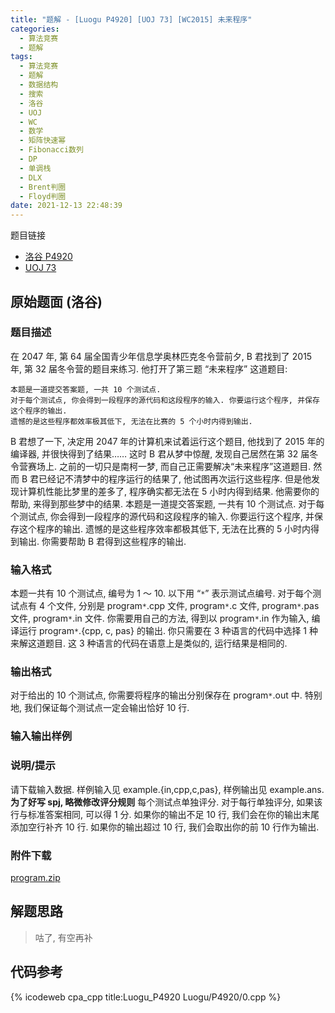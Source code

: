 ```yaml
---
title: "题解 - [Luogu P4920] [UOJ 73] [WC2015] 未来程序"
categories:
  - 算法竞赛
  - 题解
tags:
  - 算法竞赛
  - 题解
  - 数据结构
  - 搜索
  - 洛谷
  - UOJ
  - WC
  - 数学
  - 矩阵快速幂
  - Fibonacci数列
  - DP
  - 单调栈
  - DLX
  - Brent判圈
  - Floyd判圈
date: 2021-12-13 22:48:39
---
```


题目链接

- [洛谷 P4920](https://www.luogu.com.cn/problem/P4920)
- [UOJ 73](https://uoj.ac/problem/73)

<!-- more -->

## 原始题面 (洛谷)

### 题目描述

在 2047 年, 第 64 届全国青少年信息学奥林匹克冬令营前夕, B 君找到了 2015 年, 第 32 届冬令营的题目来练习.
他打开了第三题 “未来程序” 这道题目:

```plaintext
本题是一道提交答案题, 一共 10 个测试点.
对于每个测试点, 你会得到一段程序的源代码和这段程序的输入. 你要运行这个程序, 并保存这个程序的输出.
遗憾的是这些程序都效率极其低下, 无法在比赛的 5 个小时内得到输出.
```

B 君想了一下, 决定用 2047 年的计算机来试着运行这个题目, 他找到了 2015 年的编译器, 并很快得到了结果……
这时 B 君从梦中惊醒, 发现自己居然在第 32 届冬令营赛场上. 之前的一切只是南柯一梦, 而自己正需要解决“未来程序”这道题目.
然而 B 君已经记不清梦中的程序运行的结果了, 他试图再次运行这些程序. 但是他发现计算机性能比梦里的差多了, 程序确实都无法在 5 小时内得到结果.
他需要你的帮助, 来得到那些梦中的结果.
本题是一道提交答案题, 一共有 10 个测试点.
对于每个测试点, 你会得到一段程序的源代码和这段程序的输入. 你要运行这个程序, 并保存这个程序的输出.
遗憾的是这些程序效率都极其低下, 无法在比赛的 5 小时内得到输出.
你需要帮助 B 君得到这些程序的输出.

### 输入格式

本题一共有 10 个测试点, 编号为 1 ～ 10. 以下用 “`*`” 表示测试点编号.
对于每个测试点有 4 个文件, 分别是 program`*`.cpp 文件, program`*`.c 文件, program`*`.pas 文件, program`*`.in 文件.
你需要用自己的方法, 得到以 program`*`.in 作为输入, 编译运行 program`*`.{cpp, c, pas} 的输出.
你只需要在 3 种语言的代码中选择 1 种来解这道题目. 这 3 种语言的代码在语意上是类似的, 运行结果是相同的.

### 输出格式

对于给出的 10 个测试点, 你需要将程序的输出分别保存在 program`*`.out 中.
特别地, 我们保证每个测试点一定会输出恰好 10 行.

### 输入输出样例

### 说明/提示

请下载输入数据. 样例输入见 example.{in,cpp,c,pas}, 样例输出见 example.ans.
**为了好写 spj, 略微修改评分规则**
每个测试点单独评分.
对于每行单独评分, 如果该行与标准答案相同, 可以得 1 分.
如果你的输出不足 10 行, 我们会在你的输出末尾添加空行补齐 10 行.
如果你的输出超过 10 行, 我们会取出你的前 10 行作为输出.

### 附件下载

[program.zip](program.zip)

## 解题思路

> 咕了, 有空再补

## 代码参考

{% icodeweb cpa_cpp title:Luogu_P4920 Luogu/P4920/0.cpp %}
